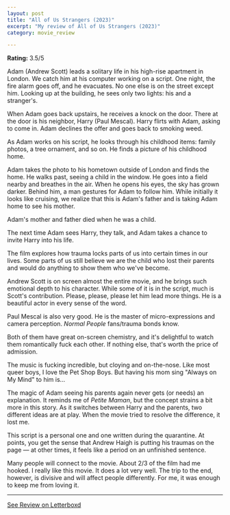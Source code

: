 ```yaml
---
layout: post
title: "All of Us Strangers (2023)"
excerpt: "My review of All of Us Strangers (2023)"
category: movie_review

---
```


**Rating:** 3.5/5

Adam (Andrew Scott) leads a solitary life in his high-rise apartment in London. We catch him at his computer working on a script. One night, the fire alarm goes off, and he evacuates. No one else is on the street except him. Looking up at the building, he sees only two lights: his and a stranger's.

When Adam goes back upstairs, he receives a knock on the door. There at the door is his neighbor, Harry (Paul Mescal). Harry flirts with Adam, asking to come in. Adam declines the offer and goes back to smoking weed.

As Adam works on his script, he looks through his childhood items: family photos, a tree ornament, and so on. He finds a picture of his childhood home.

Adam takes the photo to his hometown outside of London and finds the home. He walks past, seeing a child in the window. He goes into a field nearby and breathes in the air. When he opens his eyes, the sky has grown darker. Behind him, a man gestures for Adam to follow him. While initially it looks like cruising, we realize that this is Adam's father and is taking Adam home to see his mother.

Adam's mother and father died when he was a child.

The next time Adam sees Harry, they talk, and Adam takes a chance to invite Harry into his life.

The film explores how trauma locks parts of us into certain times in our lives. Some parts of us still believe we are the child who lost their parents and would do anything to show them who we've become.

Andrew Scott is on screen almost the entire movie, and he brings such emotional depth to his character. While some of it is in the script, much is Scott's contribution. Please, please, please let him lead more things. He is a beautiful actor in every sense of the word.

Paul Mescal is also very good. He is the master of micro-expressions and camera perception. <i>Normal People</i> fans/trauma bonds know.

Both of them have great on-screen chemistry, and it's delightful to watch them romantically fuck each other. If nothing else, that's worth the price of admission.

The music is fucking incredible, but cloying and on-the-nose. Like most queer boys, I love the Pet Shop Boys. But having his mom sing "Always on My Mind" to him is…

The magic of Adam seeing his parents again never gets (or needs) an explanation. It reminds me of <i>Petite Maman</i>, but the concept strains a bit more in this story. As it switches between Harry and the parents, two different ideas are at play. When the movie tried to resolve the difference, it lost me.

This script is a personal one and one written during the quarantine. At points, you get the sense that Andrew Haigh is putting his traumas on the page — at other times, it feels like a period on an unfinished sentence.

Many people will connect to the movie. About 2/3 of the film had me hooked. I really like this movie. It does a lot very well. The trip to the end, however, is divisive and will affect people differently. For me, it was enough to keep me from loving it.

<hr>

[See Review on Letterboxd](https://boxd.it/5JCOWP)
